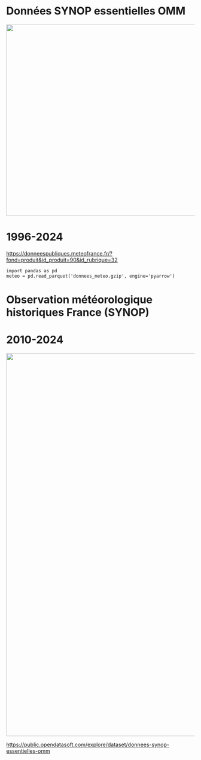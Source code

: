 # Données SYNOP essentielles OMM

<img src="https://raw.githubusercontent.com/rbizoi/MachineLearning/refs/heads/master/images/meteo-france.jpg" width="512">



# 1996-2024
https://donneespubliques.meteofrance.fr/?fond=produit&id_produit=90&id_rubrique=32

`import pandas as pd`<br>
`meteo = pd.read_parquet('donnees_meteo.gzip', engine='pyarrow')`<br>

# Observation météorologique historiques France (SYNOP)
# 2010-2024
<img src="https://raw.githubusercontent.com/rbizoi/MachineLearning/refs/heads/master/images/meteo_france_synop01.png" width="1024">

https://public.opendatasoft.com/explore/dataset/donnees-synop-essentielles-omm


